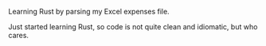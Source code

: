 Learning Rust by parsing my Excel expenses file.

Just started learning Rust, so code is not quite clean and idiomatic, but who cares.
